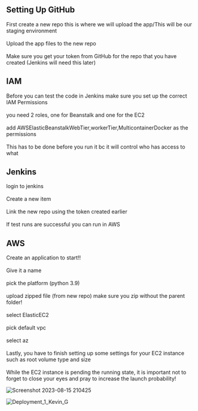 <h2>Setting Up GitHub</h2>
First create a new repo this is where we will upload the app/This will be our staging environment
<br><br>
Upload the app files to the new repo
<br><br>
Make sure you get your token from GitHub for the repo that you have created (Jenkins will need this later)
<h2>IAM</h2>
Before you can test the code in Jenkins make sure you set up the correct IAM Permissions
<br><br>
you need  2 roles, one for Beanstalk and one for the EC2
<br><br>
add AWSElasticBeanstalkWebTier,workerTier,MulticontainerDocker as the permissions
<br><br>
This has to be done before you run it bc it will control who has access to what
<h2>Jenkins</h2>
login to jenkins
<br><br>
Create a new item
<br><br>
Link the new repo using the token created earlier
<br><br>
If test runs are successful you can run in AWS
<h2>AWS</h2>
Create an application to start!!
<br><br>
Give it a name
<br><br>
pick the platform (python 3.9)
<br><br>
upload zipped file (from new repo) make sure you zip without the parent folder!
<br><br>
select ElasticEC2 
<br><br>
pick default vpc
<br><br>
select az
<br><br>
Lastly, you have to finish setting up some settings for your EC2 instance such as root volume type and size
<br><br>
While the EC2 instance is pending the running state, it is important not to forget to close your eyes and pray to increase the launch probability! 


![Screenshot 2023-08-15 210425](https://github.com/kevingonzalez7997/Deploy_1/assets/59447523/a4254e30-468e-44af-be62-f1d79e39c58c)


![Deployment_1_Kevin_G](https://github.com/kevingonzalez7997/Deploy_1/assets/59447523/63c46025-d6f6-42df-aeb6-fa00f2554699)
